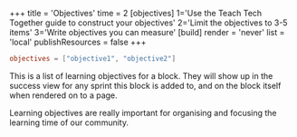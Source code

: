 +++
title = 'Objectives'
time = 2
[objectives]
    1='Use the Teach Tech Together guide to construct your objectives'
    2='Limit the objectives to 3-5 items'
    3='Write objectives you can measure'
[build]
  render = 'never'
  list = 'local'
  publishResources = false
+++

```toml
objectives = ["objective1", "objective2"]
```

This is a list of learning objectives for a block. They will show up in the success view for any sprint this block is added to, and on the block itself when rendered on to a page.

Learning objectives are really important for organising and focusing the learning time of our community.

